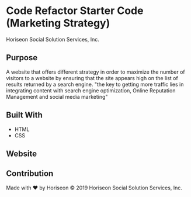 # Code Refactor Starter Code (Marketing Strategy)
Horiseon Social Solution Services, Inc.

## Purpose
A website that offers different strategy in order to maximize the number of visitors to a website by ensuring that the site appears high on the list of results returned by a search engine.
"the key to getting more traffic lies in integrating content with search engine optimization, Online Reputation Management and social media marketing"

## Built With
* HTML
* CSS

## Website

## Contribution
Made with ❤️ by Horiseon
© 2019 Horiseon Social Solution Services, Inc.